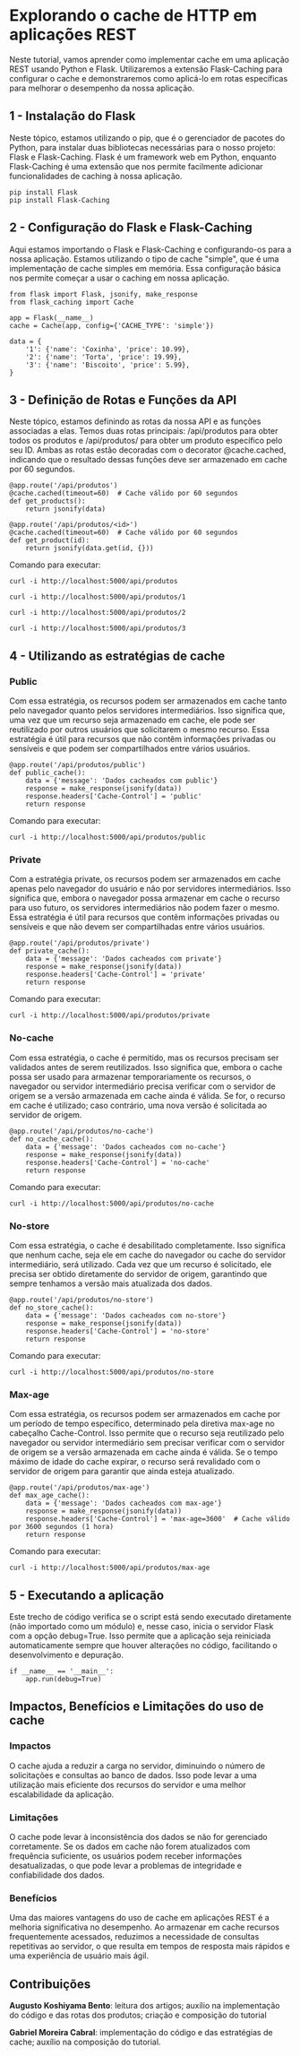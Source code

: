 # Explorando o cache de HTTP em aplicações REST

Neste tutorial, vamos aprender como implementar cache em uma aplicação REST usando Python e Flask. Utilizaremos a extensão Flask-Caching para configurar o cache e demonstraremos como aplicá-lo em rotas específicas para melhorar o desempenho da nossa aplicação.

## 1 - Instalação do Flask

Neste tópico, estamos utilizando o pip, que é o gerenciador de pacotes do Python, para instalar duas bibliotecas necessárias para o nosso projeto: Flask e Flask-Caching. Flask é um framework web em Python, enquanto Flask-Caching é uma extensão que nos permite facilmente adicionar funcionalidades de caching à nossa aplicação.

```
pip install Flask
pip install Flask-Caching
```

## 2 - Configuração do Flask e Flask-Caching

Aqui estamos importando o Flask e Flask-Caching e configurando-os para a nossa aplicação. Estamos utilizando o tipo de cache "simple", que é uma implementação de cache simples em memória. Essa configuração básica nos permite começar a usar o caching em nossa aplicação.

```
from flask import Flask, jsonify, make_response
from flask_caching import Cache

app = Flask(__name__)
cache = Cache(app, config={'CACHE_TYPE': 'simple'})

data = {
    '1': {'name': 'Coxinha', 'price': 10.99},
    '2': {'name': 'Torta', 'price': 19.99},
    '3': {'name': 'Biscoito', 'price': 5.99},
}
```

## 3 - Definição de Rotas e Funções da API

Neste tópico, estamos definindo as rotas da nossa API e as funções associadas a elas. Temos duas rotas principais: /api/produtos para obter todos os produtos e /api/produtos/<id> para obter um produto específico pelo seu ID. Ambas as rotas estão decoradas com o decorator @cache.cached, indicando que o resultado dessas funções deve ser armazenado em cache por 60 segundos.

```
@app.route('/api/produtos')
@cache.cached(timeout=60)  # Cache válido por 60 segundos
def get_products():
    return jsonify(data)

@app.route('/api/produtos/<id>')
@cache.cached(timeout=60)  # Cache válido por 60 segundos
def get_product(id):
    return jsonify(data.get(id, {}))
```

Comando para executar:

```
curl -i http://localhost:5000/api/produtos
```
```
curl -i http://localhost:5000/api/produtos/1
```
```
curl -i http://localhost:5000/api/produtos/2
```
```
curl -i http://localhost:5000/api/produtos/3
```

## 4 - Utilizando as estratégias de cache

### Public

Com essa estratégia, os recursos podem ser armazenados em cache tanto pelo navegador quanto pelos servidores intermediários. Isso significa que, uma vez que um recurso seja armazenado em cache, ele pode ser reutilizado por outros usuários que solicitarem o mesmo recurso. Essa estratégia é útil para recursos que não contêm informações privadas ou sensíveis e que podem ser compartilhados entre vários usuários.

```
@app.route('/api/produtos/public')
def public_cache():
    data = {'message': 'Dados cacheados com public'}
    response = make_response(jsonify(data))
    response.headers['Cache-Control'] = 'public'
    return response
```

Comando para executar:

```
curl -i http://localhost:5000/api/produtos/public
```

### Private

Com a estratégia private, os recursos podem ser armazenados em cache apenas pelo navegador do usuário e não por servidores intermediários. Isso significa que, embora o navegador possa armazenar em cache o recurso para uso futuro, os servidores intermediários não podem fazer o mesmo. Essa estratégia é útil para recursos que contêm informações privadas ou sensíveis e que não devem ser compartilhadas entre vários usuários.

```
@app.route('/api/produtos/private')
def private_cache():
    data = {'message': 'Dados cacheados com private'}
    response = make_response(jsonify(data))
    response.headers['Cache-Control'] = 'private'
    return response
```

Comando para executar:

```
curl -i http://localhost:5000/api/produtos/private
```

### No-cache

Com essa estratégia, o cache é permitido, mas os recursos precisam ser validados antes de serem reutilizados. Isso significa que, embora o cache possa ser usado para armazenar temporariamente os recursos, o navegador ou servidor intermediário precisa verificar com o servidor de origem se a versão armazenada em cache ainda é válida. Se for, o recurso em cache é utilizado; caso contrário, uma nova versão é solicitada ao servidor de origem.

```
@app.route('/api/produtos/no-cache')
def no_cache_cache():
    data = {'message': 'Dados cacheados com no-cache'}
    response = make_response(jsonify(data))
    response.headers['Cache-Control'] = 'no-cache'
    return response
```

Comando para executar:

```
curl -i http://localhost:5000/api/produtos/no-cache
```

### No-store

Com essa estratégia, o cache é desabilitado completamente. Isso significa que nenhum cache, seja ele em cache do navegador ou cache do servidor intermediário, será utilizado. Cada vez que um recurso é solicitado, ele precisa ser obtido diretamente do servidor de origem, garantindo que sempre tenhamos a versão mais atualizada dos dados.

```
@app.route('/api/produtos/no-store')
def no_store_cache():
    data = {'message': 'Dados cacheados com no-store'}
    response = make_response(jsonify(data))
    response.headers['Cache-Control'] = 'no-store'
    return response
```

Comando para executar:

```
curl -i http://localhost:5000/api/produtos/no-store
```

### Max-age

Com essa estratégia, os recursos podem ser armazenados em cache por um período de tempo específico, determinado pela diretiva max-age no cabeçalho Cache-Control. Isso permite que o recurso seja reutilizado pelo navegador ou servidor intermediário sem precisar verificar com o servidor de origem se a versão armazenada em cache ainda é válida. Se o tempo máximo de idade do cache expirar, o recurso será revalidado com o servidor de origem para garantir que ainda esteja atualizado.

```
@app.route('/api/produtos/max-age')
def max_age_cache():
    data = {'message': 'Dados cacheados com max-age'}
    response = make_response(jsonify(data))
    response.headers['Cache-Control'] = 'max-age=3600'  # Cache válido por 3600 segundos (1 hora)
    return response
```

Comando para executar:

```
curl -i http://localhost:5000/api/produtos/max-age
```

## 5 - Executando a aplicação

Este trecho de código verifica se o script está sendo executado diretamente (não importado como um módulo) e, nesse caso, inicia o servidor Flask com a opção debug=True. Isso permite que a aplicação seja reiniciada automaticamente sempre que houver alterações no código, facilitando o desenvolvimento e depuração.

```
if __name__ == '__main__':
    app.run(debug=True)
```

## Impactos, Benefícios e Limitações do uso de cache

### Impactos

O cache ajuda a reduzir a carga no servidor, diminuindo o número de solicitações e consultas ao banco de dados. Isso pode levar a uma utilização mais eficiente dos recursos do servidor e uma melhor escalabilidade da aplicação.

### Limitações

O cache pode levar à inconsistência dos dados se não for gerenciado corretamente. Se os dados em cache não forem atualizados com frequência suficiente, os usuários podem receber informações desatualizadas, o que pode levar a problemas de integridade e confiabilidade dos dados.

### Benefícios

Uma das maiores vantagens do uso de cache em aplicações REST é a melhoria significativa no desempenho. Ao armazenar em cache recursos frequentemente acessados, reduzimos a necessidade de consultas repetitivas ao servidor, o que resulta em tempos de resposta mais rápidos e uma experiência de usuário mais ágil.

## Contribuições

**Augusto Koshiyama Bento**: leitura dos artigos; auxílio na implementação do código e das rotas dos produtos; criação e composição do tutorial

**Gabriel Moreira Cabral**: implementação do código e das estratégias de cache; auxílio na composição do tutorial.



